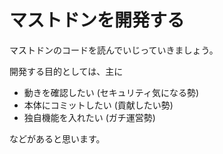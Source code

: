 # マストドンを開発する

マストドンのコードを読んでいじっていきましょう。

開発する目的としては、主に

- 動きを確認したい (セキュリティ気になる勢)
- 本体にコミットしたい (貢献したい勢)
- 独自機能を入れたい (ガチ運営勢)

などがあると思います。
